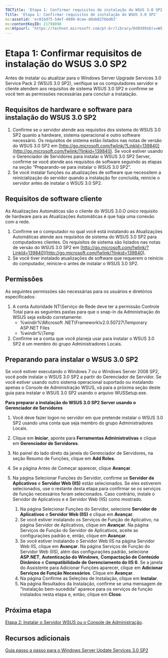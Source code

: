 ```yaml
---
TOCTitle: 'Etapa 1: Confirmar requisitos de instalação do WSUS 3.0 SP2'
Title: 'Etapa 1: Confirmar requisitos de instalação do WSUS 3.0 SP2'
ms:assetid: 'ec01bd75-5def-4899-8cee-ddab827bbd83'
ms:contentKeyID: 21798898
ms:mtpsurl: 'https://technet.microsoft.com/pt-br/library/Dd939916(v=WS.10)'
---
```


Etapa 1: Confirmar requisitos de instalação do WSUS 3.0 SP2
===========================================================

Antes de instalar ou atualizar para o Windows Server Upgrade Services 3.0 Service Pack 2 (WSUS 3.0 SP2), verifique se os computadores servidor e cliente atendem aos requisitos de sistema WSUS 3.0 SP2 e confirme se você tem as permissões necessárias para concluir a instalação.

Requisitos de hardware e software para instalação do WSUS 3.0 SP2
-----------------------------------------------------------------

1.  Confirme se o servidor atende aos requisitos dos sistema do WSUS 3.0 SP2 quanto a hardware, sistema operacional e outro software necessário. Os requisitos de sistema estão listados nas notas de versão do WSUS 3.0 SP2 em [http://go.microsoft.com/fwlink/?LinkId=139840](http://go.microsoft.com/fwlink/?linkid=139840). Se você estiver usando o Gerenciador de Servidores para instalar o WSUS 3.0 SP2 Server, confirme se você atende aos requisitos de software seguindo as etapas na seção “Preparando-se para instalar o WSUS 3.0 SP2”.
2.  Se você instalar funções ou atualizações de software que necessitem a reinicialização do servidor quando a instalação for concluída, reinicie o servidor antes de instalar o WSUS 3.0 SP2.

Requisitos de software cliente
------------------------------

As Atualizações Automáticas são o cliente do WSUS 3.0.O único requisito de hardware para as Atualizações Automáticas é que haja uma conexão com a rede.

1.  Confirme se o computador no qual você está instalando as Atualizações Automáticas atende aos requisitos de sistema do WSUS 3.0 SP2 para computadores clientes. Os requisitos de sistema são listados nas notas de versão do WSUS 3.0 SP2 em [http://go.microsoft.com/fwlink/?LinkId=139840](http://go.microsoft.com/fwlink/?linkid=139840).
2.  Se você tiver instalado atualizações de software que requerem o reinício do computador, reinicie-o antes de instalar o WSUS 3.0 SP2.

Permissões
----------

As seguintes permissões são necessárias para os usuários e diretórios especificados:

1.  A conta Autoridade NT\\Serviço de Rede deve ter a permissão Controle Total para as seguintes pastas para que o snap-in da Administração do WSUS seja exibido corretamente:
    -   %windir%\\Microsoft .NET\\Framework\\v2.0.50727\\Temporary ASP.NET Files
    -   %windir%\\Temp
2.  Confirme se a conta que você planeja usar para instalar o WSUS 3.0 SP2 é um membro do grupo Administradores Locais.

Preparando para instalar o WSUS 3.0 SP2
---------------------------------------

Se você estiver executando o Windows 7 ou o Windows Server 2008 SP2, você pode instalar o WSUS 3.0 SP2 a partir do Gerenciador de Servidor. Se você estiver usando outro sistema operacional suportado ou instalando apenas o Console de Administração WSUS, vá para a próxima seção deste guia para instalar o WSUS 3.0 SP2 usando o arquivo WUSSetup.exe.

**Para preparar a instalação do WSUS 3.0 SP2 Server usando o Gerenciador de Servidores**
1.  Você deve fazer logon no servidor em que pretende instalar o WSUS 3.0 SP2 usando uma conta que seja membro do grupo Administradores Locais.

2.  Clique em **Iniciar**, aponte para **Ferramentas Administrativas** e clique em **Gerenciador de Servidores**.

3.  No painel do lado direto da janela do Gerenciador de Servidores, na seção Resumo de Funções, clique em **Add Roles**.

4.  Se a página Antes de Começar aparecer, clique **Avançar**.

5.  Na página Selecionar Funções do Servidor, confirme se **Servidor de Aplicativos** e **Servidor Web (IIS)** estão selecionados. Se eles estiverem selecionados, use o restante desta etapa para confirmar se os serviços de função necessários foram selecionados. Caso contrário, instale o Servidor de Aplicativos e e Servidor Web (IIS) como mostrado.

    1.  Na página Selecionar Funções do Servidor, selecione **Servidor de Aplicativos** e **Servidor Web (IIS)** e clique em **Avançar**.
    2.  Se você estiver instalando os Serviços de Função de Aplicativo, na página Servidor de Aplicativos, clique em **Avançar**. Na página Serviços de Função do Servidor de Aplicativos, aceite as configurações padrão e, então, clique em **Avançar**.
    3.  Se você estiver instalando o Servidor Web IIS na página Servidor Web IIS, clique em **Avançar**. Na página Serviços de Função do Servidor Web (IIS), além das configurações padrão, selecione **ASP.NET**, **Autenticação do Windows**, **Compactação de Conteúdo Dinâmico** e **Compatibilidade de Gerenciamento do IIS 6**. Se a janela do Assistente para Adicionar Funções aparecer, clique em **Adicionar Serviços de Função Necessários**. Clique em **Avançar**.
    4.  Na página Confirme as Seleções de Instalação, clique em **Instalar**.
    5.  Na página Resultados da Instalação, confirme se uma mensagem de "Instalação bem-sucedida" aparece para os serviços de função instalados nesta etapa e, então, clique em **Close**.

Próxima etapa
-------------

[Etapa 2: Instalar o Servidor WSUS ou o Console de Administração](https://technet.microsoft.com/6db6fcb0-c55d-43b9-9b07-4040c6267759).

Recursos adicionais
-------------------

[Guia passo a passo para o Windows Server Update Services 3.0 SP2](https://technet.microsoft.com/4b504edc-93b3-45b0-a7e8-d0107f1a4442)

